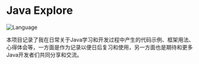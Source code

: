 # Java Explore

![Language](https://img.shields.io/badge/language-java-blue.svg)

本项目记录了我在日常关于Java学习和开发过程中产生的代码示例、框架用法、心得体会等，一方面是作为记录以便日后复习和使用，另一方面也是期待和更多Java开发者们共同分享和交流。